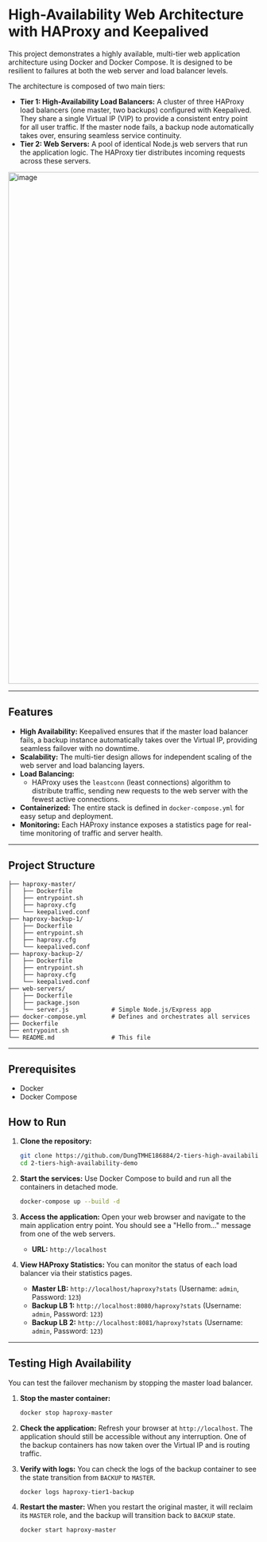 # High-Availability Web Architecture with HAProxy and Keepalived

This project demonstrates a highly available, multi-tier web application architecture using Docker and Docker Compose. It is designed to be resilient to failures at both the web server and load balancer levels.

The architecture is composed of two main tiers:
*   **Tier 1: High-Availability Load Balancers:** A cluster of three HAProxy load balancers (one master, two backups) configured with Keepalived. They share a single Virtual IP (VIP) to provide a consistent entry point for all user traffic. If the master node fails, a backup node automatically takes over, ensuring seamless service continuity.
*   **Tier 2: Web Servers:** A pool of identical Node.js web servers that run the application logic. The HAProxy tier distributes incoming requests across these servers.

 
<img width="2737" height="1027" alt="image" src="https://github.com/user-attachments/assets/6c703956-124f-4055-a0b3-2957b755efa9" />



---

## Features

*   **High Availability:** Keepalived ensures that if the master load balancer fails, a backup instance automatically takes over the Virtual IP, providing seamless failover with no downtime.
*   **Scalability:** The multi-tier design allows for independent scaling of the web server and load balancing layers.
*   **Load Balancing:**
    *   HAProxy uses the `leastconn` (least connections) algorithm to distribute traffic, sending new requests to the web server with the fewest active connections.
*   **Containerized:** The entire stack is defined in `docker-compose.yml` for easy setup and deployment.
*   **Monitoring:** Each HAProxy instance exposes a statistics page for real-time monitoring of traffic and server health.

---

## Project Structure

```text
├── haproxy-master/
│   ├── Dockerfile
│   ├── entrypoint.sh
│   ├── haproxy.cfg
│   └── keepalived.conf      
├── haproxy-backup-1/
│   ├── Dockerfile
│   ├── entrypoint.sh
│   ├── haproxy.cfg
│   └── keepalived.conf      
├── haproxy-backup-2/
│   ├── Dockerfile
│   ├── entrypoint.sh
│   ├── haproxy.cfg
│   └── keepalived.conf      
├── web-servers/
│   ├── Dockerfile
│   ├── package.json
│   └── server.js            # Simple Node.js/Express app
├── docker-compose.yml       # Defines and orchestrates all services
├── Dockerfile
├── entrypoint.sh
└── README.md                # This file
```

---

## Prerequisites

*   Docker
*   Docker Compose

## How to Run

1.  **Clone the repository:**
    ```sh
    git clone https://github.com/DungTMHE186884/2-tiers-high-availability-demo.git
    cd 2-tiers-high-availability-demo
    ```

2.  **Start the services:**
    Use Docker Compose to build and run all the containers in detached mode.
    ```sh
    docker-compose up --build -d
    ```

3.  **Access the application:**
    Open your web browser and navigate to the main application entry point. You should see a "Hello from..." message from one of the web servers.
    *   **URL:** `http://localhost`

4.  **View HAProxy Statistics:**
    You can monitor the status of each load balancer via their statistics pages.
    *   **Master LB:** `http://localhost/haproxy?stats` (Username: `admin`, Password: `123`)
    *   **Backup LB 1:** `http://localhost:8080/haproxy?stats` (Username: `admin`, Password: `123`)
    *   **Backup LB 2:** `http://localhost:8081/haproxy?stats` (Username: `admin`, Password: `123`)

---

## Testing High Availability

You can test the failover mechanism by stopping the master load balancer.

1.  **Stop the master container:**
    ```sh
    docker stop haproxy-master
    ```

2.  **Check the application:**
    Refresh your browser at `http://localhost`. The application should still be accessible without any interruption. One of the backup containers has now taken over the Virtual IP and is routing traffic.

3.  **Verify with logs:**
    You can check the logs of the backup container to see the state transition from `BACKUP` to `MASTER`.
    ```sh
    docker logs haproxy-tier1-backup
    ```

4.  **Restart the master:**
    When you restart the original master, it will reclaim its `MASTER` role, and the backup will transition back to `BACKUP` state.
    ```sh
    docker start haproxy-master
    ```
    


